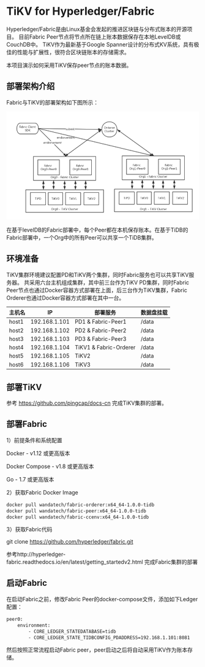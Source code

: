 
# TiKV for Hyperledger/Fabric

Hyperledger/Fabric是由Linux基金会发起的推进区块链与分布式账本的开源项目。
目前Fabric Peer节点将节点所在链上账本数据保存在本地LevelDB或CouchDB中。
TiKV作为最新基于Google Spanner设计的分布式KV系统，具有极佳的性能与扩展性，很符合区块链账本的存储需求。

本项目演示如何采用TiKV保存peer节点的账本数据。

## 部署架构介绍

Fabric与TiKV的部署架构如下图所示：

![tikv-for-fabric-structure](fabric-tikv.png)

在基于levelDB的Fabric部署中，每个Peer都在本机保存账本。在基于TiDB的Fabric部署中，一个Org中的所有Peer可以共享一个TiDB集群。

## 环境准备

TiKV集群环境建议配置PD和TiKV两个集群，同时Fabric服务也可以共享TiKV服务器。
共采用六台主机组成集群，其中前三台作为TiKV PD集群，同时Fabric Peer节点也通过Docker容器方式部署在上面，后三台作为TiKV集群，Fabric Orderer也通过Docker容器方式部署在其中一台。

| 主机名       | IP            | 部署服务       | 数据盘挂载 |
| --------- | ------------- | ---------- | ----- |
| host1 | 192.168.1.101 | PD1 & Fabric-Peer1 | /data |
| host2 | 192.168.1.102 | PD2 & Fabric-Peer2 | /data |
| host3 | 192.168.1.103 | PD3 & Fabric-Peer3 | /data |
| host4 | 192.168.1.104 | TiKV1 & Fabric-Orderer     | /data |
| host5 | 192.168.1.105 | TiKV2      | /data |
| host6 | 192.168.1.106 | TiKV3      | /data |


## 部署TiKV

参考 https://github.com/pingcap/docs-cn 完成TiKV集群的部署。

## 部署Fabric
1）前提条件和系统配置

Docker - v1.12 或更高版本

Docker Compose - v1.8 或更高版本

Go - 1.7 或更高版本

2）获取Fabric Docker Image

```
docker pull wandatech/fabric-orderer:x64_64-1.0.0-tidb
docker pull wandatech/fabric-peer:x64_64-1.0.0-tidb
docker pull wandatech/fabric-ccenv:x64_64-1.0.0-tidb
```
3）获取Fabric代码

git clone https://github.com/hyperledger/fabric.git

参考http://hyperledger-fabric.readthedocs.io/en/latest/getting_startedv2.html 完成Fabric集群的部署

## 启动Fabric

在启动Fabric之前，修改Fabric Peer的docker-compose文件，添加如下Ledger配置：

```
peer0:
	environment:
		- CORE_LEDGER_STATEDATABASE=tidb
		- CORE_LEDGER_STATE_TIDBCONFIG_PDADDRESS=192.168.1.101:8081
```

然后按照正常流程启动Fabric peer，peer启动之后将自动采用TiKV作为账本存储。
